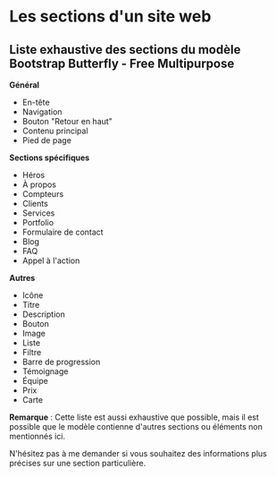 # Les sections d'un site web 

## Liste exhaustive des sections du modèle Bootstrap Butterfly - Free Multipurpose

**Général**

* En-tête
* Navigation
* Bouton "Retour en haut"
* Contenu principal
* Pied de page

**Sections spécifiques**

* Héros
* À propos
* Compteurs
* Clients
* Services
* Portfolio
* Formulaire de contact
* Blog
* FAQ
* Appel à l'action

**Autres**

* Icône
* Titre
* Description
* Bouton
* Image
* Liste
* Filtre
* Barre de progression
* Témoignage
* Équipe
* Prix
* Carte

**Remarque** : Cette liste est aussi exhaustive que possible, mais il est possible que le modèle contienne d'autres sections ou éléments non mentionnés ici.

N'hésitez pas à me demander si vous souhaitez des informations plus précises sur une section particulière.

